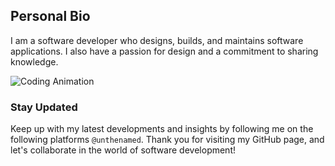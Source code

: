## Personal Bio
I am a software developer who designs, builds, and maintains software applications. I also have a passion for design and a commitment to sharing knowledge.

![Coding Animation](https://raw.githubusercontent.com/gist/patevs/b007a0e98fb216438d4cbf559fac4166/raw/88f20c9d749d756be63f22b09f3c4ac570bc5101/programming.gif)

### Stay Updated
Keep up with my latest developments and insights by following me on the following platforms `@unthenamed`.
Thank you for visiting my GitHub page, and let's collaborate in the world of software development!
